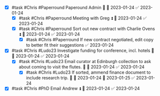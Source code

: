 - [x] #task #Chris #Paperround Paperound Admin 🔼 📅 2023-01-24 ✅ 2023-01-24
	- [x] #task #Chris #Paperround Meeting with Greg ⏫ 📅 2023-01-24 ✅ 2023-01-24
	- [x] #task #Chris #Paperround Sort out new contract with Charlie Ovens ⏫ 📅 2023-01-24 ✅ 2023-01-24
		- [x] #task #Chris #Paperround If new contract negotiated, edit copy to better fit their suggestions ✅ 2023-01-24
- [x] #task #Chris #Ludo23 Investigate funding for conference, incl. hotels 🔼 📅 2023-01-24 ✅ 2023-01-24
	- [x] #task #Chris #Ludo23 Email curator at Edinburgh collection to ask about coming to visit the flutes. 🔼 📅 2023-01-24 ✅ 2023-01-24
		- [x] #task #Chris #Ludo23 If sorted, ammend finance document to include research trip. 🔼 🛫 2023-01-24 📅 2023-01-25 ✅ 2023-01-24
- [x] #task #Chris #PhD Email Andrew ⏫ 📅 2023-01-24 ✅ 2023-01-24
